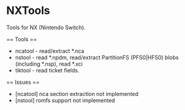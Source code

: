 # NXTools
Tools for NX (Nintendo Switch).

== Tools ==
* ncatool - read/extract *.nca
* nstool - read *.npdm, read/extract PartitionFS (PFS0|HFS0) blobs (including *.nsp), read *.xci
* tiktool - read ticket fields.

== Issues ==
* [ncatool] nca section extraction not implemented
* [nstool] romfs support not implemented
